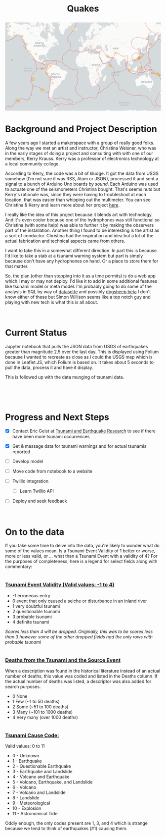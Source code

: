 #  <p align="center">Quakes</p>

![earthquakes >2.5 ](images/updated_events.png "Earthquakes on 24 June 2022")

# Background and Project Description
A few years ago I started a makerspace with a group of really good folks. Along the way we met an artist and instructor, Christina Weisner, who was in the early stages of doing a project and consulting with with one of our members, Kerry Krauss. Kerry was a professor of electronics technology at a local community college.

According to Kerry, the code was a bit of kludge. It got the data from USGS somehow (I'm not sure if was RSS, Atom or JSON), processed it and sent a signal to a bunch of Arduino Uno boards by *sound*. Each Arduino was used to actuate one of the seismometers Christina bought. That's seems nuts but Kerry's rationale was, since they were having to troubleshoot at each location, that was easier than whipping out the multimeter. You can see Christina & Kerry and learn more about her project [here](https://www.youtube.com/embed/uK_es620K0w).

I really like the idea of this project because it blends art with technology. And it's even cooler because one of the hydrophones was still functional so Christina (with some help) was able to further it by making the observers part of the installation. Another thing I found to be interesting is the artist as a sort of conductor. Christina had the inspiration and idea but a lot of the actual fabrication and technical aspects came from others. 

I want to take this in a somewhat different direction. In part this is because I'd like to take a stab at a tsunami warning system but part is simply because don't have any hydrophones on hand. Or a place to store them for that matter.

So, the plan (other than stepping into it as a time permits) is do a web app which I may or may not deploy. I'd like it to add in some additional features like tsunami model or meta model. I'm probably going to do some of the analysis in SQL by way of [datasette](https://datasette.io/) and possibly [dogsheep beta](https://dogsheep.github.io/) I don't know either of these but Simon Willison seems like a top notch guy and playing with new tech is what this is all about.
<br><br><br>

# Current Status

Jupyter notebook that pulls the JSON data from USGS of earthquakes greater than magnitude 2.5 over the last day. This is displayed using Folium because I wanted to recreate as close as I could the USGS map which is done in Leaflet.JS, which Folium is based on. It takes about 5 seconds to pull the data, process it and have it display.


This is followed up with the data munging of tsunami data.

<br><br><br>

# Progress and Next Steps

- [x] Contact Eric Geist at [Tsunami and Earthquake Research](https://www.usgs.gov/centers/pcmsc/science/tsunami-and-earthquake-research?qt-science_center_objects=0#qt-science_center_objects) to see if there have been more tsunami occurrences
- [x] Get & massage data for tsunami warnings and for actual tsunamis reported
- [ ] Develop model
- [ ] Move code from notebook to a website
- [ ] Twillio integration
  - [ ] Learn Twillio API
- [ ] Deploy and seek feedback
<br><br><br>


# On to the data
If you take some time to delve into the data, you're likely to wonder what do some of the values mean. Is a Tsunami Event Validity of 1 better or worse, more or less valid, or ... what than a Tsunami Event with a validity of 4? For the purposes of completeness, here is a legend for select fields along with commentary:
<br><br>
### <u>Tsunami Event Validity (Valid values: -1 to 4)</u>
  - -1	erroneous entry
  - 0	event that only caused a seiche or disturbance in an inland river
  - 1	very doubtful tsunami
  - 2	questionable tsunami
  - 3	probable tsunami
  - 4	definite tsunami

*Scores less than 4 will be dropped. Originally, this was to be scores less than 3 however some of the other dropped fields had the only rows with probable tsunami* 
<br><br>

### <u>Deaths from the Tsunami and the Source Event</u>

When a description was found in the historical literature instead of an actual number of deaths, this value was coded and listed in the Deaths column. If the actual number of deaths was listed, a descriptor was also added for search purposes.
  - 0	None
  - 1	Few (~1 to 50 deaths)
  - 2	Some (~51 to 100 deaths)
  - 3	Many (~101 to 1000 deaths)
  - 4	Very many (over 1000 deaths)
<br><br>
### <u>Tsunami Cause Code:</u> <br>
Valid values: 0 to 11
 - 0  - 	Unknown
 - 1  - 	Earthquake
 - 2  - 	Questionable Earthquake
 - 3  - 	Earthquake and Landslide
 - 4  - 	Volcano and Earthquake
 - 5  - 	Volcano, Earthquake, and Landslide
 - 6  - 	Volcano
 - 7  - 	Volcano and Landslide
 - 8  - 	Landslide
 - 9  - 	Meteorological
 - 10 - 	Explosion
 - 11 - 	Astronomical Tide

 Oddly enough, the only codes present are 1, 3, and 4 which is strange because we tend to think of earthquakes (#1) causing them.
<br><br>








